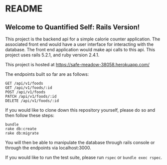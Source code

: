 # README

## Welcome to Quantified Self: Rails Version!

This project is the backend api for a simple calorie counter application. The associated front end would have a user interface for interacting with the database. The front end application would make api calls to this api. This project uses rails 5.2.1, and ruby version 2.4.1.

This project is hosted at https://safe-meadow-38058.herokuapp.com/

The endpoints built so far are as follows:
```
GET /api/v1/foods
GET /api/v1/foods/:id
POST /api/v1/foods
PATCH /api/v1/foods/:id
DELETE /api/v1/foods/:id
```

If you would like to clone down this repository yourself, please do so and then follow these steps:
```
bundle
rake db:create
rake db:migrate
```

You will then be able to manipulate the database through rails console or through the endpoints via localhost:3000.

If you would like to run the test suite, please run `rspec` or `bundle exec rspec`.
